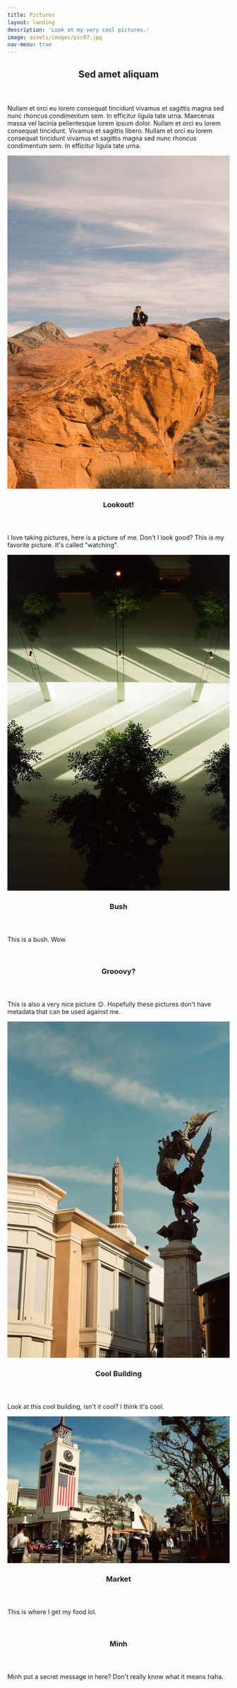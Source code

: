 ```yaml
---
title: Pictures
layout: landing
description: 'Look at my very cool pictures.'
image: assets/images/pic07.jpg
nav-menu: true
---
```


<!-- Main -->
<div id="main">

<!-- One -->
<section id="one">
	<div class="inner">
		<header class="major">
			<h2>Sed amet aliquam</h2>
		</header>
		<p>Nullam et orci eu lorem consequat tincidunt vivamus et sagittis magna sed nunc rhoncus condimentum sem. In efficitur ligula tate urna. Maecenas massa vel lacinia pellentesque lorem ipsum dolor. Nullam et orci eu lorem consequat tincidunt. Vivamus et sagittis libero. Nullam et orci eu lorem consequat tincidunt vivamus et sagittis magna sed nunc rhoncus condimentum sem. In efficitur ligula tate urna.</p>
	</div>
</section>

<!-- Two -->
<section id="two" class="spotlights">
	<section>
		<a href="" class="image">
			<img src="assets/images/kylesteg1.jpg" alt="" data-position="center center" />
		</a>
		<div class="content">
			<div class="inner">
				<header class="major">
					<h3>Lookout!</h3>
				</header>
				<p>I love taking pictures, here is a picture of me. Don't I look good? This is my favorite picture. It's called "watching".</p>
			</div>
		</div>
	</section>
	<section>
		<a href="" class="image">
			<img src="assets/images/kylesteg2.jpg" alt="" data-position="top center" />
		</a>
		<div class="content">
			<div class="inner">
				<header class="major">
					<h3>Bush</h3>
				</header>
				<p>This is a bush. Wow.</p>
			</div>
		</div>
	</section>
	<section>
		<a href="" class="image">
			<img src="{% link assets/images/kylesteg3.jpg %}" alt="" data-position="25% 25%" />
		</a>
		<div class="content">
			<div class="inner">
				<header class="major">
					<h3>Grooovy?</h3>
				</header>
				<p>This is also a very nice picture 😉. Hopefully these pictures don't have metadata that can be used against me.</p>
			</div>
		</div>
	</section>
	<section>
		<a href="" class="image">
			<img src="assets/images/kylesteg4.jpg" alt="" data-position="center center" />
		</a>
		<div class="content">
			<div class="inner">
				<header class="major">
					<h3>Cool Building</h3>
				</header>
				<p>Look at this cool building, isn't it cool? I think it's cool.</p>
			</div>
		</div>
	</section>
	<section>
		<a href="" class="image">
			<img src="assets/images/kylesteg5.jpg" alt="" data-position="top center" />
		</a>
		<div class="content">
			<div class="inner">
				<header class="major">
					<h3>Market</h3>
				</header>
				<p>This is where I get my food lol.</p>
			</div>
		</div>
	</section>
	<section>
		<a href="" class="image">
			<img src="{% link assets/images/kylesteg6.jpg %}" alt="" data-position="25% 25%" />
		</a>
		<div class="content">
			<div class="inner">
				<header class="major">
					<h3>Minh</h3>
				</header>
				<p>Minh put a secret message in here? Don't really know what it means haha.</p>
			</div>
		</div>
	</section>
</section>

</div>
